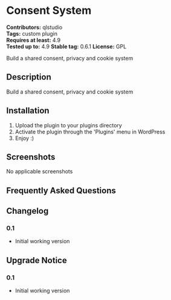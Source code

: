 # Consent System
**Contributors:** qlstudio  
**Tags:** custom plugin  
**Requires at least:** 4.9  
**Tested up to:** 4.9
**Stable tag:** 0.6.1
**License:** GPL  

Build a shared consent, privacy and cookie system


## Description 

Build a shared consent, privacy and cookie system


## Installation 


1. Upload the plugin to your plugins directory
2. Activate the plugin through the 'Plugins' menu in WordPress
3. Enjoy :)


## Screenshots 

No applicable screenshots


## Frequently Asked Questions 


## Changelog 


### 0.1 

* Initial working version


## Upgrade Notice 


### 0.1 

* Initial working version
